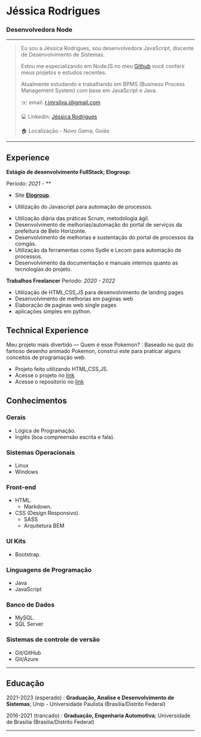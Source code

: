  # Jéssica Rodrigues
### Desenvolvedora Node

---

>  Eu sou a Jéssica Rodrigues, sou desenvolvedora JavaScript, discente de Desenvolvimento de Sistemas.
> 
>  Estou me especializando em NodeJS no meu [Github](https://github.com/JNamasaki/) você conferir meus projetos e estudos recentes.
> 
>  Atualmente estudando e trabalhando em BPMS (Business Process Management System) com base em JavaScript e Java.
> 
> :envelope: email: <r.jmrsilva.j@gmail.com>
> 
> :computer: Linkedin: [Jéssica Rodrigues](https://www.linkedin.com/in/jm-rod/)
> 
> :house: Localização - Novo Gama, Goiás

----

Experience
----------

**Estágio de desenvolvimento FullStack; Elogroup:**

Periodo: _2021 - **_
* Site **[Elogroup](https://elogroup.com.br/)**. 

* Utilização do Javascript para automação de processos.
- Utilização diária das práticas Scrum, metodologia ágil.
- Desenvolvimento de melhorias/automação do portal de serviços da prefeitura de Belo Horizonte.
- Desenvolvimento de melhorias e sustentação do portal de processos da comgás.
- Utilização da ferramentas como Sydle e Lecom para automação de processos.
- Desenvolvimento da documentação e manuais internos quanto as tecnologias do projeto.

**Trabalhos Freelancer**
Periodo: _2020 - 2022_

* Utilização de HTML,CSS,JS para desenvolvimento de landing pages
* Desenvolvimento de melhorias em paginas web
* Elaboração de paginas web single pages
* aplicações simples em python.

Technical Experience
--------------------

Meu projeto mais divertido — Quem é esse Pokemon?
:   Baseado no quiz do famoso desenho animado Pokemon, construi este para praticar alguns conceitos de programação web.

 * Projeto feito utilizando HTML,CSS,JS. 
 * Acesse o projeto no [link](how-is-that-pokemon.vercel.app)
 * Acesse o repositorio no [link](https://github.com/JNamasaki/how_is_that_pokemon)

## Conhecimentos

### Gerais
* Lógica de Programação.
* Inglês (boa compreensão escrita e fala).

### Sistemas Operacionais
* Linux
* Windows

### Front-end
* HTML.
  * Markdown.
* CSS (Design Responsivo).
  * SASS
  * Arquitetura BEM

### UI Kits
* Bootstrap.


### Linguagens de Programação
* Java
* JavaScript

### Banco de Dados
* MySQL.
* SQL Server

### Sistemas de controle de versão
* Git/GitHub
* Git/Azure


----
Educação
---------

2021-2023 (esperado)
:   **Graduação, Analise e Desenvolvimento de Sistemas**; Unip - Universidade Paulista (Brasilia/Distrito Federal)
    
 2016-2021 (trancado)
:   **Graduação, Engenharia Automotiva**; Universidade de Brasilia (Brasilia/Distrito Federal)

----
